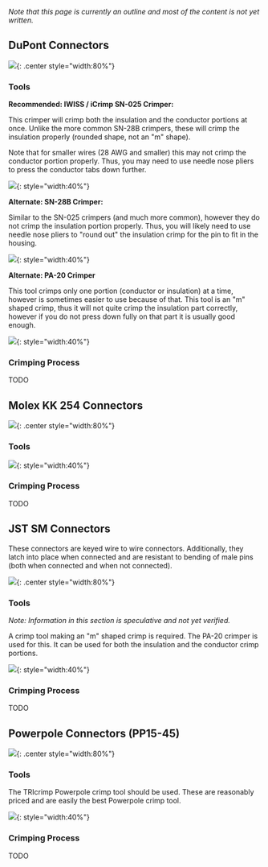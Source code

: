 
*Note that this page is currently an outline and most of the content is not yet written.*

## DuPont Connectors

![](../img/dupont-connectors.jpg){: .center style="width:80%"}


### Tools

**Recommended: IWISS / iCrimp SN-025 Crimper:**

This crimper will crimp both the insulation and the conductor portions at once. Unlike the more common SN-28B crimpers, these will crimp the insulation properly (rounded shape, not an "m" shape).

Note that for smaller wires (28 AWG and smaller) this may not crimp the conductor portion properly. Thus, you may need to use needle nose pliers to press the conductor tabs down further.

![](../img/sn-025-crimper.jpg){: style="width:40%"}


**Alternate: SN-28B Crimper:**

Similar to the SN-025 crimpers (and much more common), however they do not crimp the insulation portion properly. Thus, you will likely need to use needle nose pliers to "round out" the insulation crimp for the pin to fit in the housing.

![](../img/sn-28b-crimper.jpg){: style="width:40%"}


**Alternate: PA-20 Crimper**

This tool crimps only one portion (conductor or insulation) at a time, however is sometimes easier to use because of that. This tool is an "m" shaped crimp, thus it will not quite crimp the insulation part correctly, however if you do not press down fully on that part it is usually good enough.

![](../img/pa-20-crimper.jpg){: style="width:40%"}


### Crimping Process

TODO




## Molex KK 254 Connectors


![](../img/kk254-connectors.jpg){: .center style="width:80%"}




### Tools

![](../img/pa-20-crimper.jpg){: style="width:40%"}

### Crimping Process

TODO



## JST SM Connectors

These connectors are keyed wire to wire connectors. Additionally, they latch into place when connected and are resistant to bending of male pins (both when connected and when not connected).


![](../img/jstsm-connectors.jpg){: .center style="width:80%"}


### Tools

*Note: Information in this section is speculative and not yet verified.*

A crimp tool making an "m" shaped crimp is required. The PA-20 crimper is used for this. It can be used for both the insulation and the conductor crimp portions.

![](../img/pa-20-crimper.jpg){: style="width:40%"}

### Crimping Process

TODO


## Powerpole Connectors (PP15-45)

![](../img/powerpole-connectors.jpg){: .center style="width:80%"}


### Tools

The TRIcrimp Powerpole crimp tool should be used. These are reasonably priced and are easily the best Powerpole crimp tool.

![](../img/powerpole-crimper.jpg){: style="width:40%"}

### Crimping Process

TODO
